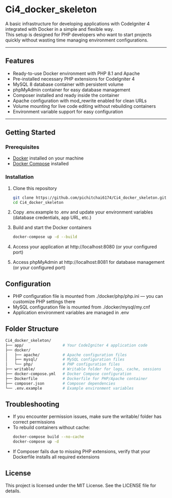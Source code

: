 # Ci4_docker_skeleton

A basic infrastructure for developing applications with CodeIgniter 4 integrated with Docker in a simple and flexible way.  
This setup is designed for PHP developers who want to start projects quickly without wasting time managing environment configurations.

---

## Features

- Ready-to-use Docker environment with PHP 8.1 and Apache  
- Pre-installed necessary PHP extensions for CodeIgniter 4  
- MySQL 8 database container with persistent volume  
- phpMyAdmin container for easy database management  
- Composer installed and ready inside the container  
- Apache configuration with mod_rewrite enabled for clean URLs  
- Volume mounting for live code editing without rebuilding containers  
- Environment variable support for easy configuration

---

## Getting Started

### Prerequisites

- [Docker](https://www.docker.com/get-started) installed on your machine  
- [Docker Compose](https://docs.docker.com/compose/install/) installed  

### Installation

1. Clone this repository

   ```bash
   git clone https://github.com/pichitchai6174/Ci4_docker_skeleton.git
   cd Ci4_docker_skeleton

2. Copy .env.example to .env and update your environment variables (database credentials, app URL, etc.)
3. Build and start the Docker containers

   ```bash
   docker-compose up -d --build

4. Access your application at http://localhost:8080 (or your configured port)
5. Access phpMyAdmin at http://localhost:8081 for database management (or your configured port)

## Configuration
- PHP configuration file is mounted from ./docker/php/php.ini — you can customize PHP settings there
- MySQL configuration file is mounted from ./docker/mysql/my.cnf
- Application environment variables are managed in .env

## Folder Structure

   ```bash
  Ci4_docker_skeleton/
  ├── app/                 # Your CodeIgniter 4 application code
  ├── docker/
  │   ├── apache/          # Apache configuration files
  │   ├── mysql/           # MySQL configuration files
  │   └── php/             # PHP configuration files
  ├── writable/            # Writable folder for logs, cache, sessions
  ├── docker-compose.yml   # Docker Compose configuration
  ├── Dockerfile           # Dockerfile for PHP/Apache container
  ├── composer.json        # Composer dependencies
  └── .env.example         # Example environment variables
  ```

## Troubleshooting
- If you encounter permission issues, make sure the writable/ folder has correct permissions
- To rebuild containers without cache:
  ```bash
  docker-compose build --no-cache
  docker-compose up -d
  ```
- If Composer fails due to missing PHP extensions, verify that your Dockerfile installs all required extensions

## License
This project is licensed under the MIT License. See the LICENSE file for details.
